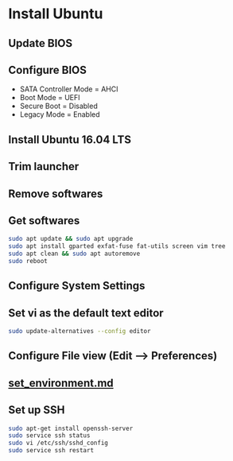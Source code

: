 # Install Ubuntu

## Update BIOS

## Configure BIOS

-   SATA Controller Mode = AHCI
-   Boot Mode = UEFI
-   Secure Boot = Disabled
-   Legacy Mode = Enabled

## Install Ubuntu 16.04 LTS

## Trim launcher

## Remove softwares

## Get softwares

```sh
sudo apt update && sudo apt upgrade
sudo apt install gparted exfat-fuse fat-utils screen vim tree
sudo apt clean && sudo apt autoremove
sudo reboot
```

## Configure System Settings

## Set vi as the default text editor

```sh
sudo update-alternatives --config editor
```

## Configure File view (Edit --> Preferences)

## [set_environment.md](set_environment.md)

## Set up SSH

```sh
sudo apt-get install openssh-server
sudo service ssh status
sudo vi /etc/ssh/sshd_config
sudo service ssh restart
```
